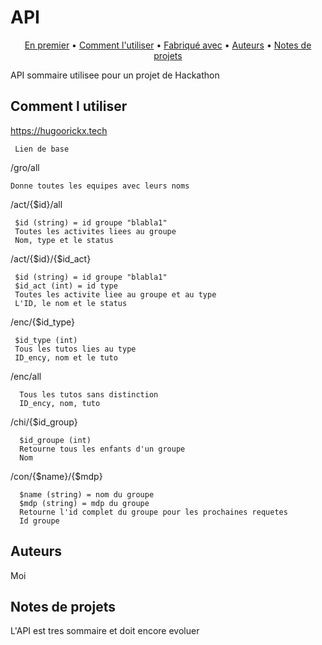 # API
<p align="center">
  <a href="#en-premier">En premier</a> •
  <a href="#comment-l-utiliser">Comment l'utiliser</a> •
  <a href="#fabrique-avec">Fabriqué avec</a> •
  <a href="#auteurs">Auteurs</a> •
  <a href="#notes-de-projets">Notes de projets</a> 
</p>



API sommaire utilisee pour un projet de Hackathon

## Comment l utiliser

https://hugoorickx.tech

     Lien de base

/gro/all

    Donne toutes les equipes avec leurs noms

/act/{$id}/all

     $id (string) = id groupe "blabla1"
     Toutes les activites liees au groupe
     Nom, type et le status

/act/{$id}/{$id_act}

     $id (string) = id groupe "blabla1"
     $id_act (int) = id type
     Toutes les activite liee au groupe et au type 
     L'ID, le nom et le status

/enc/{$id_type}

     $id_type (int)
     Tous les tutos lies au type
     ID_ency, nom et le tuto

/enc/all

      Tous les tutos sans distinction
      ID_ency, nom, tuto


/chi/{$id_group}

      $id_groupe (int)
      Retourne tous les enfants d'un groupe
      Nom

/con/{$name}/{$mdp}

      $name (string) = nom du groupe
      $mdp (string) = mdp du groupe
      Retourne l'id complet du groupe pour les prochaines requetes
      Id groupe

## Auteurs
Moi
## Notes de projets
L'API est tres sommaire et doit encore evoluer